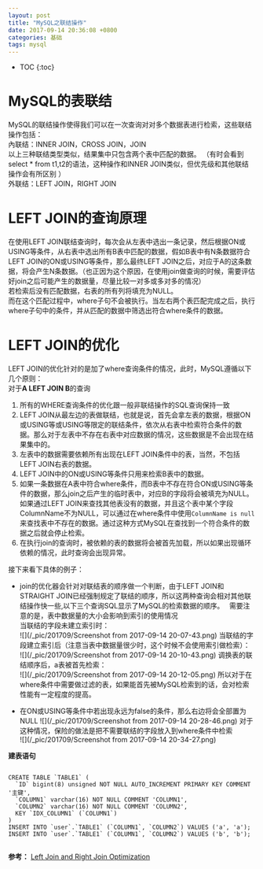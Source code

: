 ```yaml
---
layout: post
title: "MySQL之联结操作"
date: 2017-09-14 20:36:08 +0800
categories: 基础
tags: mysql
---
```


* TOC
{:toc}

# MySQL的表联结
 MySQL的联结操作使得我们可以在一次查询对对多个数据表进行检索，这些联结操作包括：  
 內联结：INNER JOIN，CROSS JOIN，JOIN  
 以上三种联结类型类似，结果集中只包含两个表中匹配的数据。 （有时会看到select * from t1,t2的语法，这种操作和INNER JOIN类似，但优先级和其他联结操作会有所区别 ）  
 外联结：LEFT JOIN，RIGHT JOIN  

# LEFT JOIN的查询原理  
在使用LEFT JOIN联结查询时，每次会从左表中选出一条记录，然后根据ON或USING等条件，从右表中选出所有B表中匹配的数据，假如B表中有N条数据符合LEFT JOIN的ON或USING等条件，那么最终LEFT JOIN之后，对应于A的这条数据，将会产生N条数据。（也正因为这个原因，在使用join做查询的时候，需要评估好join之后可能产生的数据量，尽量比较一对多或多对多的情况）  
若检索后没有匹配数据，右表的所有列将填充为NULL。  
而在这个匹配过程中，where子句不会被执行。当左右两个表匹配完成之后，执行where子句中的条件，并从匹配的数据中筛选出符合where条件的数据。

# LEFT JOIN的优化  
LEFT JOIN的优化针对的是加了where查询条件的情况，此时，MySQL遵循以下几个原则：  
对于**A LEFT JOIN B**的查询
1. 所有的WHERE查询条件的优化跟一般非联结操作的SQL查询保持一致
2. LEFT JOIN从最左边的表做联结，也就是说，首先会拿左表的数据，根据ON或USING等或USING等限定的联结条件，依次从右表中检索符合条件的数据。那么对于左表中不存在右表中对应数据的情况，这些数据是不会出现在结果集中的。
3. 左表中的数据需要依赖所有出现在LEFT JOIN条件中的表，当然，不包括LEFT JOIN右表的数据。
4. LEFT JOIN中的ON或USING等条件只用来检索B表中的数据。
5. 如果一条数据在A表中符合where条件，而B表中不存在符合ON或USING等条件的数据，那么join之后产生的临时表中，对应B的字段将会被填充为NULL。如果通过LEFT JOIN来查找其他表没有的数据，并且这个表中某个字段ColumnName不为NULL，可以通过在where条件中使用`ColumnName is null`来查找表中不存在的数据。通过这种方式MySQL在查找到一个符合条件的数据之后就会停止检索。
6. 在执行join的查询时，被依赖的表的数据将会被首先加载，所以如果出现循环依赖的情况，此时查询会出现异常。

接下来看下具体的例子：  

* join的优化器会针对对联结表的顺序做一个判断，由于LEFT JOIN和STRAIGHT JOIN已经强制规定了联结的顺序，所以这两种查询会相对其他联结操作快一些,以下三个查询SQL显示了MySQL的检索数据的顺序。　
需要注意的是，表中数据量的大小会影响到索引的使用情况  
当联结的字段未建立索引时：  
![](/_pic/201709/Screenshot from 2017-09-14 20-07-43.png)
当联结的字段建立索引后（注意当表中数据量很少时，这个时候不会使用索引做检索）：  
![](/_pic/201709/Screenshot from 2017-09-14 20-10-43.png)
调换表的联结顺序后，a表被首先检索：  
![](/_pic/201709/Screenshot from 2017-09-14 20-12-05.png) 
所以对于在where条件中需要做过滤的表，如果能首先被MySQL检索到的话，会对检索性能有一定程度的提高。

* 在ON或USING等条件中若出现永远为false的条件，那么右边将会全部置为NULL
![](/_pic/201709/Screenshot from 2017-09-14 20-28-46.png)
对于这种情况，保险的做法是把不需要联结的字段放入到where条件中检索  
![](/_pic/201709/Screenshot from 2017-09-14 20-34-27.png)

**建表语句**

```

CREATE TABLE `TABLE1` (
  `ID` bigint(8) unsigned NOT NULL AUTO_INCREMENT PRIMARY KEY COMMENT '主键',
  `COLUMN1` varchar(16) NOT NULL COMMENT 'COLUMN1',
  `COLUMN2` varchar(16) NOT NULL COMMENT 'COLUMN2',  
  KEY `IDX_COLUMN1` (`COLUMN1`)
) 
INSERT INTO `user`.`TABLE1` (`COLUMN1`, `COLUMN2`) VALUES ('a', 'a');
INSERT INTO `user`.`TABLE1` (`COLUMN1`, `COLUMN2`) VALUES ('b', 'b');


```



**参考：**
[Left Join and Right Join Optimization](https://dev.mysql.com/doc/refman/5.7/en/left-join-optimization.html)
